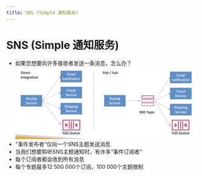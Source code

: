 ```yaml
---
title: SNS (Simple 通知服务)
---
```


# SNS (Simple 通知服务)

- 如果您想要向许多接收者发送一条消息，怎么办？
  ![SNS](./SNS.png)
- "事件发布者"仅向一个SNS主题发送消息
- 当我们想要聆听SNS主题通知时，有许多“事件订阅者”
- 每个订阅者都会收到所有消息
- 每个专题最多12 500 000个订阅，100 000个主题限制

